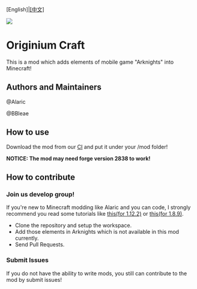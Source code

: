 

[English]|[[中文]](README_ZH.MD)

![](https://ci.appveyor.com/api/projects/status/github/AlaricGilbert/originiumcraft?svg=true)

# Originium Craft

This is a mod which adds elements of mobile game "Arknights" into Minecraft!

## Authors and Maintainers

@Alaric

@BBleae

## How to use

Download the mod from our [CI](https://ci.appveyor.com/project/AlaricGilbert/originiumcraft/build/artifacts)  and put it under your /mod folder!


**NOTICE: The mod may need forge version 2838 to work!**

## How to contribute

### Join us develop group!

If you're new to Minecraft modding like Alaric and you can code, I strongly recommend you read some tutorials like [this(for 1.12.2)](https://harbinger.covertdragon.team) or [this(for 1.8.9)](https://fmltutor.ustc-zzzz.net).

* Clone the repository and setup the workspace.
* Add those elements in Arknights which is not available in this mod currently.
* Send Pull Requests.

### Submit Issues

If you do not have the ability to write mods, you still can contribute to the mod by submit issues!

